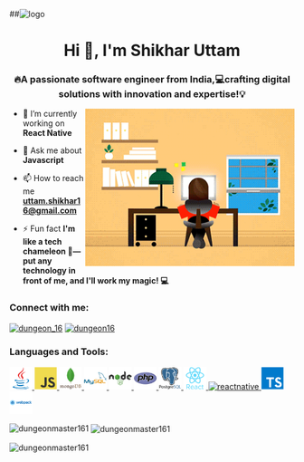 ##![logo](https://github.com/dungeonmaster161/dungeonmaster161/blob/main/csgo.gif)
<h1 align="center">Hi 👋, I'm Shikhar Uttam</h1>
<h3 align="center">🔥A passionate software engineer from India,💻crafting digital solutions with innovation and expertise!💡</h3>

<img align="right" alt="coding" width="370" src="https://github.com/dungeonmaster161/dungeonmaster161/blob/main/JXA0.gif" />


- 🔭 I’m currently working on **React Native**

- 💬 Ask me about **Javascript**

- 📫 How to reach me **uttam.shikhar16@gmail.com**

- ⚡ Fun fact **I'm like a tech chameleon 🦎—put any technology in front of me, and I'll work my magic! 💻**

<h3 align="left">Connect with me:</h3>
<p align="left">
<a href="https://twitter.com/dungeon_16" target="blank"><img align="center" src="https://raw.githubusercontent.com/rahuldkjain/github-profile-readme-generator/master/src/images/icons/Social/twitter.svg" alt="dungeon_16" height="30" width="40" /></a>
<a href="https://www.leetcode.com/dungeon16" target="blank"><img align="center" src="https://raw.githubusercontent.com/rahuldkjain/github-profile-readme-generator/master/src/images/icons/Social/leet-code.svg" alt="dungeon16" height="30" width="40" /></a>
</p>

<h3 align="left">Languages and Tools:</h3>
<p align="left"> <a href="https://www.java.com" target="_blank" rel="noreferrer"> <img src="https://raw.githubusercontent.com/devicons/devicon/master/icons/java/java-original.svg" alt="java" width="40" height="40"/> </a> <a href="https://developer.mozilla.org/en-US/docs/Web/JavaScript" target="_blank" rel="noreferrer"> <img src="https://raw.githubusercontent.com/devicons/devicon/master/icons/javascript/javascript-original.svg" alt="javascript" width="40" height="40"/> </a> <a href="https://www.mongodb.com/" target="_blank" rel="noreferrer"> <img src="https://raw.githubusercontent.com/devicons/devicon/master/icons/mongodb/mongodb-original-wordmark.svg" alt="mongodb" width="40" height="40"/> </a> <a href="https://www.mysql.com/" target="_blank" rel="noreferrer"> <img src="https://raw.githubusercontent.com/devicons/devicon/master/icons/mysql/mysql-original-wordmark.svg" alt="mysql" width="40" height="40"/> </a> <a href="https://nodejs.org" target="_blank" rel="noreferrer"> <img src="https://raw.githubusercontent.com/devicons/devicon/master/icons/nodejs/nodejs-original-wordmark.svg" alt="nodejs" width="40" height="40"/> </a> <a href="https://www.php.net" target="_blank" rel="noreferrer"> <img src="https://raw.githubusercontent.com/devicons/devicon/master/icons/php/php-original.svg" alt="php" width="40" height="40"/> </a> <a href="https://www.postgresql.org" target="_blank" rel="noreferrer"> <img src="https://raw.githubusercontent.com/devicons/devicon/master/icons/postgresql/postgresql-original-wordmark.svg" alt="postgresql" width="40" height="40"/> </a> <a href="https://reactjs.org/" target="_blank" rel="noreferrer"> <img src="https://raw.githubusercontent.com/devicons/devicon/master/icons/react/react-original-wordmark.svg" alt="react" width="40" height="40"/> </a> <a href="https://reactnative.dev/" target="_blank" rel="noreferrer"> <img src="https://reactnative.dev/img/header_logo.svg" alt="reactnative" width="40" height="40"/> </a> <a href="https://www.typescriptlang.org/" target="_blank" rel="noreferrer"> <img src="https://raw.githubusercontent.com/devicons/devicon/master/icons/typescript/typescript-original.svg" alt="typescript" width="40" height="40"/> </a> <a href="https://webpack.js.org" target="_blank" rel="noreferrer"> <img src="https://raw.githubusercontent.com/devicons/devicon/d00d0969292a6569d45b06d3f350f463a0107b0d/icons/webpack/webpack-original-wordmark.svg" alt="webpack" width="40" height="40"/> </a> </p>

<p><img align="left" src="https://github-readme-stats.vercel.app/api/top-langs?username=dungeonmaster161&show_icons=true&locale=en&layout=compact" alt="dungeonmaster161" /></p>

<p>&nbsp;<img align="center" src="https://github-readme-stats.vercel.app/api?username=dungeonmaster161&show_icons=true&locale=en" alt="dungeonmaster161" /></p>

<p><img align="center" src="https://github-readme-streak-stats.herokuapp.com/?user=dungeonmaster161&" alt="dungeonmaster161" /></p>

